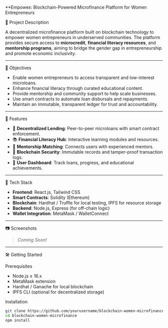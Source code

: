 **Empowex: Blockchain-Powered Microfinance Platform for Women Entrepreneurs

📌 Project Description

A decentralized microfinance platform built on blockchain technology to empower women entrepreneurs in underserved communities. The platform provides secure access to **microcredit**, **financial literacy resources**, and **mentorship programs**, aiming to bridge the gender gap in entrepreneurship and promote economic inclusivity.

---

🎯 Objectives

- Enable women entrepreneurs to access transparent and low-interest microloans.
- Enhance financial literacy through curated educational content.
- Provide mentorship and community support to help scale businesses.
- Use smart contracts to automate loan disbursals and repayments.
- Maintain an immutable, transparent ledger for trust and accountability.

---

🚀 Features

- 💸 **Decentralized Lending**: Peer-to-peer microloans with smart contract enforcement.
- 📚 **Financial Literacy Hub**: Interactive learning modules and resources.
- 🤝 **Mentorship Matching**: Connects users with experienced mentors.
- 🔐 **Blockchain Security**: Immutable records and tamper-proof transaction logs.
- 📱 **User Dashboard**: Track loans, progress, and educational achievements.

---

🔧 Tech Stack

- **Frontend**: React.js, Tailwind CSS
- **Smart Contracts**: Solidity (Ethereum)
- **Blockchain**: Hardhat / Truffle for local testing, IPFS for resource storage
- **Backend**: Node.js, Express (for off-chain logic)
- **Wallet Integration**: MetaMask / WalletConnect

---

📷 Screenshots

> _Coming Soon!_

---

🛠️ Getting Started

Prerequisites

- Node.js ≥ 16.x
- MetaMask extension
- Hardhat / Ganache for local blockchain
- IPFS CLI (optional for decentralized storage)

Installation

```bash
git clone https://github.com/yourusername/blockchain-women-microfinance.git
cd blockchain-women-microfinance
npm install
